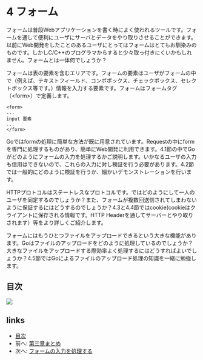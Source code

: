 # 4 フォーム

フォームは普段Webアプリケーションを書く時によく使われるツールです。フォームを通して便利にユーザにサーバとデータをやり取りさせることができます。以前にWeb開発をしたことのあるユーザにとってはフォームはとてもお馴染みのものです。しかしC/C++のプログラマからすると少々取っ付きにくいかもしれません。フォームとは一体何でしょうか？

フォームは表の要素を含むエリアです。フォームの要素はユーザがフォームの中で（例えば、テキストフィールド、コンボボックス、チェックボックス、セレクトボックス等です。）情報を入力する要素です。フォームはフォームタグ（\<form>）で定義します。

```
<form>
...
input 要素
...
</form>
```

Goではformの処理に簡単な方法が既に用意されています。Requestの中にformを専門に処理するものがあり、簡単にWeb開発に利用できます。4.1節の中でGoがどのようにフォームの入力を処理するかご説明します。いかなるユーザの入力も信用はできないので、これらの入力に対し検証を行う必要があります。4.2節では一般的にどのように検証を行うか、細かいデモンストレーションを行います。

HTTPプロトコルはステートレスなプロトコルです。ではどのようにして一人のユーザを同定するのでしょうか？また、フォームが複数回送信されてしまわないように保証するにはどうするのでしょうか？4.3と4.4節ではcookie(cookieはクライアントに保存される情報です。HTTP Headerを通してサーバーとやり取りされます）等をより詳しくご紹介します。

フォームにはもうひとつファイルをアップロードできるという大きな機能があります。Goはファイルのアップロードをどのように処理しているのでしょうか？大きなファイルをアップロードする際効率よく処理するにはどうすればよいでしょうか？4.5節ではGoによるファイルのアップロード処理の知識を一緒に勉強します。

## 目次

![](images/navi4.png)

## links

* [目次](preface.md)
* 前へ: [第三章まとめ](03.5.md)
* 次へ: [フォームの入力を処理する](04.1.md)
